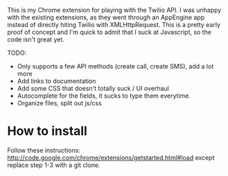 This is my Chrome extension for playing with the Twilio API.
I was unhappy with the existing extensions, as they went through an AppEngine app instead of directly hiting Twilio with XMLHttpRequest.
This is a pretty early proof of concept and I'm quick to admit that I suck at Javascript, so the code isn't great yet.

TODO:

* Only supports a few API methods (create call, create SMS), add a lot more
* Add links to documentation
* Add some CSS that doesn't totally suck / UI overhaul
* Autocomplete for the fields, it sucks to type them everytime.
* Organize files, split out js/css

How to install
==============
Follow these instructions: http://code.google.com/chrome/extensions/getstarted.html#load except replace step 1-3 with a git clone.

